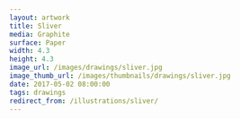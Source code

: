 ```yaml
---
layout: artwork
title: Sliver
media: Graphite
surface: Paper
width: 4.3
height: 4.3
image_url: /images/drawings/sliver.jpg
image_thumb_url: /images/thumbnails/drawings/sliver.jpg
date: 2017-05-02 08:00:00
tags: drawings
redirect_from: /illustrations/sliver/
---
```


